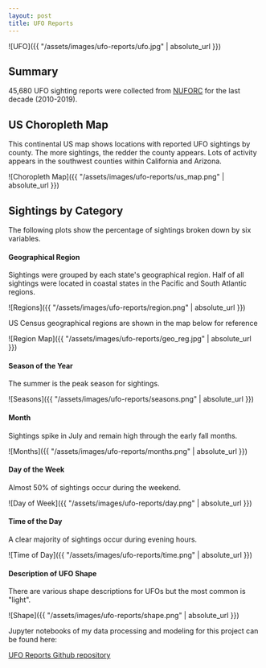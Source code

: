 ```yaml
---
layout: post
title: UFO Reports
---
```


![UFO]({{ "/assets/images/ufo-reports/ufo.jpg" | absolute_url }})

## Summary

45,680 UFO sighting reports were collected from [NUFORC](http://www.nuforc.org/webreports.html) for the last decade (2010-2019).

## US Choropleth Map

This continental US map shows locations with reported UFO sightings by county. The more sightings, the redder the county appears. Lots of activity appears in the southwest counties within California and Arizona.

![Choropleth Map]({{ "/assets/images/ufo-reports/us_map.png" | absolute_url }})

## Sightings by Category

The following plots show the percentage of sightings broken down by six variables.

#### Geographical Region

Sightings were grouped by each state's geographical region. Half of all sightings were located in coastal states in the Pacific and South Atlantic regions.

![Regions]({{ "/assets/images/ufo-reports/region.png" | absolute_url }})

US Census geographical regions are shown in the map below for reference

![Region Map]({{ "/assets/images/ufo-reports/geo_reg.jpg" | absolute_url }})

#### Season of the Year

The summer is the peak season for sightings.

![Seasons]({{ "/assets/images/ufo-reports/seasons.png" | absolute_url }})

#### Month

Sightings spike in July and remain high through the early fall months.

![Months]({{ "/assets/images/ufo-reports/months.png" | absolute_url }})

#### Day of the Week

Almost 50% of sightings occur during the weekend.

![Day of Week]({{ "/assets/images/ufo-reports/day.png" | absolute_url }})

#### Time of the Day

A clear majority of sightings occur during evening hours.

![Time of Day]({{ "/assets/images/ufo-reports/time.png" | absolute_url }})

#### Description of UFO Shape

There are various shape descriptions for UFOs but the most common is "light".

![Shape]({{ "/assets/images/ufo-reports/shape.png" | absolute_url }})



Jupyter notebooks of my data processing and modeling for this project can be found here:

[UFO Reports Github repository](https://github.com/kevscon/ufo-reports)
